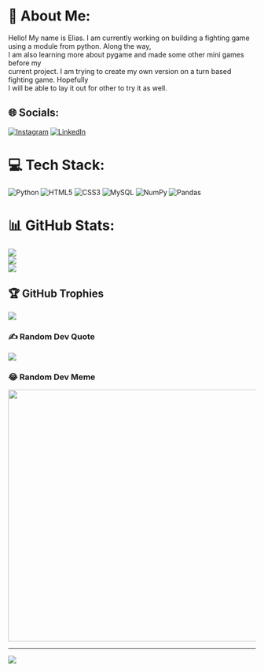 # 💫 About Me:
Hello! My name is Elias. I am currently working on building a fighting game using a module from python. Along the way,<br>I am also learning more about pygame and made some other mini games before my <br>current project. I am trying to create my own version on a turn based fighting game. Hopefully<br>I will be able to lay it out for other to try it as well.


## 🌐 Socials:
[![Instagram](https://img.shields.io/badge/Instagram-%23E4405F.svg?logo=Instagram&logoColor=white)](https://instagram.com/Eliyahhuu) [![LinkedIn](https://img.shields.io/badge/LinkedIn-%230077B5.svg?logo=linkedin&logoColor=white)](https://linkedin.com/in/linkedin.com/in/eliascruz25) 

# 💻 Tech Stack:
![Python](https://img.shields.io/badge/python-3670A0?style=for-the-badge&logo=python&logoColor=ffdd54) ![HTML5](https://img.shields.io/badge/html5-%23E34F26.svg?style=for-the-badge&logo=html5&logoColor=white) ![CSS3](https://img.shields.io/badge/css3-%231572B6.svg?style=for-the-badge&logo=css3&logoColor=white) ![MySQL](https://img.shields.io/badge/mysql-%2300f.svg?style=for-the-badge&logo=mysql&logoColor=white) ![NumPy](https://img.shields.io/badge/numpy-%23013243.svg?style=for-the-badge&logo=numpy&logoColor=white) ![Pandas](https://img.shields.io/badge/pandas-%23150458.svg?style=for-the-badge&logo=pandas&logoColor=white)
# 📊 GitHub Stats:
![](https://github-readme-stats.vercel.app/api?username=eli2412&theme=dark&hide_border=false&include_all_commits=false&count_private=false)<br/>
![](https://github-readme-streak-stats.herokuapp.com/?user=eli2412&theme=dark&hide_border=false)<br/>
![](https://github-readme-stats.vercel.app/api/top-langs/?username=eli2412&theme=dark&hide_border=false&include_all_commits=false&count_private=false&layout=compact)

## 🏆 GitHub Trophies
![](https://github-profile-trophy.vercel.app/?username=eli2412&theme=radical&no-frame=true&no-bg=false&margin-w=4)

### ✍️ Random Dev Quote
![](https://quotes-github-readme.vercel.app/api?type=horizontal&theme=tokyonight)

### 😂 Random Dev Meme
<img src="https://random-memer.herokuapp.com/" width="512px"/>

---
[![](https://visitcount.itsvg.in/api?id=eli2412&icon=0&color=4)](https://visitcount.itsvg.in)

<!-- Proudly created with GPRM ( https://gprm.itsvg.in ) -->
<!---
eli2412/eli2412 is a ✨ special ✨ repository because its `README.md` (this file) appears on your GitHub profile.
You can click the Preview link to take a look at your changes.
--->
